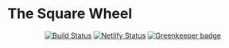 # The Square Wheel

<div align="center">
  <a href="https://travis-ci.org/emilianobovetti/the-square-wheel"><img src="https://travis-ci.org/emilianobovetti/the-square-wheel.svg?branch=master" alt="Build Status" /></a>
  <a href="https://app.netlify.com/sites/thesquarewheel/deploys"><img src="https://api.netlify.com/api/v1/badges/c3da0478-61a9-4f5e-af64-353db00e687d/deploy-status" alt="Netlify Status" /></a>
  <a href="https://greenkeeper.io/"><img src="https://badges.greenkeeper.io/emilianobovetti/the-square-wheel.svg" alt="Greenkeeper badge" /></a>
</div>
